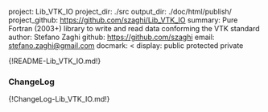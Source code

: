 project: Lib_VTK_IO
project_dir: ./src
output_dir: ./doc/html/publish/
project_github: https://github.com/szaghi/Lib_VTK_IO
summary: Pure Fortran (2003+) library to write and read data conforming the VTK standard
author: Stefano Zaghi
github: https://github.com/szaghi
email: stefano.zaghi@gmail.com
docmark: <
display: public
         protected
         private

{!README-Lib_VTK_IO.md!}

### ChangeLog
{!ChangeLog-Lib_VTK_IO.md!}
